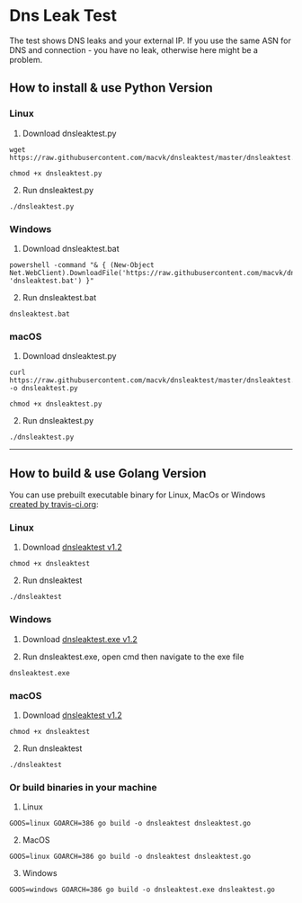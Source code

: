 # Dns Leak Test
The test shows DNS leaks and your external IP. If you use the same ASN for DNS and connection - you have no leak, otherwise here might be a problem.
                                                                                                           
## How to install & use Python Version                                                                                  

### Linux

1. Download dnsleaktest.py
```
wget https://raw.githubusercontent.com/macvk/dnsleaktest/master/dnsleaktest.py
```

```
chmod +x dnsleaktest.py
```

2. Run dnsleaktest.py
```
./dnsleaktest.py
```

### Windows

1. Download dnsleaktest.bat

```
powershell -command "& { (New-Object Net.WebClient).DownloadFile('https://raw.githubusercontent.com/macvk/dnsleaktest/master/dnsleaktest.bat', 'dnsleaktest.bat') }"
```

2. Run dnsleaktest.bat
```
dnsleaktest.bat
```

### macOS

1. Download dnsleaktest.py

```
curl https://raw.githubusercontent.com/macvk/dnsleaktest/master/dnsleaktest.py -o dnsleaktest.py
```

```
chmod +x dnsleaktest.py
```

2. Run dnsleaktest.py
```
./dnsleaktest.py
```


-----------------------------------------------------

## How to build & use Golang Version                                                                                  

You can use prebuilt executable binary for Linux, MacOs or Windows [created by travis-ci.org](https://github.com/macvk/dnsleaktest/releases/):

### Linux

1. Download [dnsleaktest v1.2](https://github.com/macvk/dnsleaktest/releases/download/v1.2/dnsleaktest)

```
chmod +x dnsleaktest
```

2. Run dnsleaktest
```
./dnsleaktest
```

### Windows

1. Download [dnsleaktest.exe v1.2](https://github.com/macvk/dnsleaktest/releases/download/v1.2/dnsleaktest.exe)

2. Run dnsleaktest.exe, 
open cmd then navigate to the exe file
```
dnsleaktest.exe
```

### macOS

1. Download [dnsleaktest v1.2](https://github.com/macvk/dnsleaktest/releases/download/v1.2/dnsleaktest)

```
chmod +x dnsleaktest
```

2. Run dnsleaktest
```
./dnsleaktest
```

### Or build binaries in your machine 

1. Linux 
```
GOOS=linux GOARCH=386 go build -o dnsleaktest dnsleaktest.go

```
2. MacOS

```
GOOS=linux GOARCH=386 go build -o dnsleaktest dnsleaktest.go
```
3. Windows

```
GOOS=windows GOARCH=386 go build -o dnsleaktest.exe dnsleaktest.go

```
